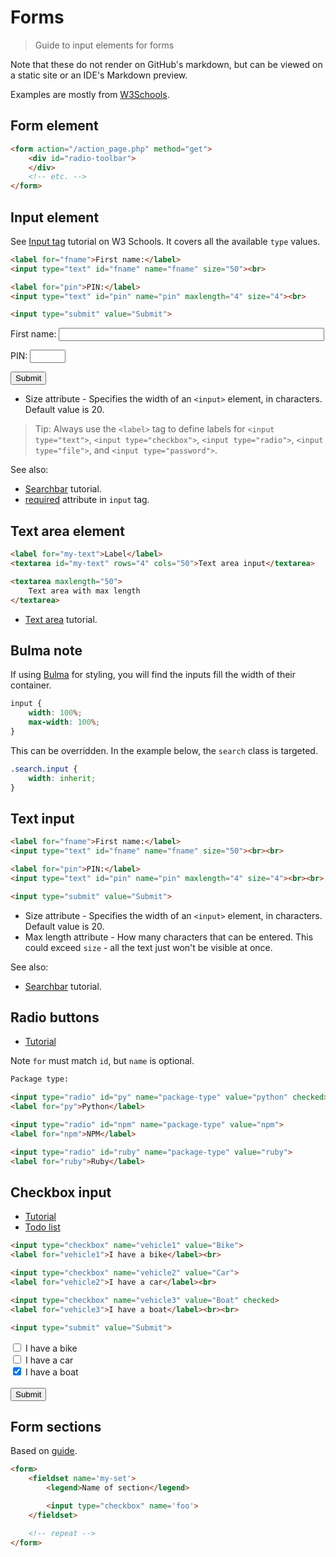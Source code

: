 # Forms
> Guide to input elements for forms

Note that these do not render on GitHub's markdown, but can be viewed on a static site or an IDE's Markdown preview.

Examples are mostly from [W3Schools](https://www.w3schools.com).


## Form element

```html
<form action="/action_page.php" method="get">
    <div id="radio-toolbar">
    </div>
    <!-- etc. -->
</form>
```


## Input element

See [Input tag](https://www.w3schools.com/tags/tag_input.asp) tutorial on W3 Schools. It covers all the available `type` values.

```html
<label for="fname">First name:</label>
<input type="text" id="fname" name="fname" size="50"><br>

<label for="pin">PIN:</label>
<input type="text" id="pin" name="pin" maxlength="4" size="4"><br>

<input type="submit" value="Submit">
```

<label for="fname">First name:</label>
<input type="text" id="fname" name="fname" size="50"><br>

<label for="pin">PIN:</label>
<input type="text" id="pin" name="pin" maxlength="4" size="4"><br>

<input type="submit" value="Submit">


- Size attribute - Specifies the width of an `<input>` element, in characters. Default value is 20.

> Tip: Always use the `<label>` tag to define labels for `<input type="text">`, `<input type="checkbox">`, `<input type="radio">`, `<input type="file">`, and `<input type="password">`.


See also:

- [Searchbar](https://www.w3schools.com/howto/howto_css_searchbar.asp) tutorial.
- [required](https://www.w3schools.com/tags/att_input_required.asp) attribute in `input` tag.


## Text area element

```html
<label for="my-text">Label</label>
<textarea id="my-text" rows="4" cols="50">Text area input</textarea>

<textarea maxlength="50">
    Text area with max length
</textarea>
```

- [Text area](https://www.w3schools.com/tags/tag_textarea.asp) tutorial.



## Bulma note

If using [Bulma](https://bulma.io) for styling, you will find the inputs fill the width of their container.

```css
input {
    width: 100%;
    max-width: 100%;
}
```

This can be overridden. In the example below, the `search` class is targeted.

```css
.search.input {
    width: inherit;
}
```


## Text input

```html
<label for="fname">First name:</label>
<input type="text" id="fname" name="fname" size="50"><br><br>

<label for="pin">PIN:</label>
<input type="text" id="pin" name="pin" maxlength="4" size="4"><br><br>

<input type="submit" value="Submit">
```

- Size attribute - Specifies the width of an `<input>` element, in characters. Default value is 20.
- Max length attribute - How many characters that can be entered. This could exceed `size` - all the text just won't be visible at once.

See also:

- [Searchbar](https://www.w3schools.com/howto/howto_css_searchbar.asp) tutorial.


## Radio buttons

- [Tutorial](https://www.w3schools.com/tags/att_input_type_radio.asp)

Note `for` must match `id`, but `name` is optional.

```html
Package type:

<input type="radio" id="py" name="package-type" value="python" checked>
<label for="py">Python</label>

<input type="radio" id="npm" name="package-type" value="npm">
<label for="npm">NPM</label>

<input type="radio" id="ruby" name="package-type" value="ruby">
<label for="ruby">Ruby</label>
```


## Checkbox input

- [Tutorial](https://www.w3schools.com/tags/att_input_type_checkbox.asp)
- [Todo list](https://www.w3schools.com/howto/howto_js_todolist.asp)

```html
<input type="checkbox" name="vehicle1" value="Bike">
<label for="vehicle1">I have a bike</label><br>

<input type="checkbox" name="vehicle2" value="Car">
<label for="vehicle2">I have a car</label><br>

<input type="checkbox" name="vehicle3" value="Boat" checked>
<label for="vehicle3">I have a boat</label><br><br>

<input type="submit" value="Submit">
```

<input type="checkbox" name="vehicle1" value="Bike">
<label for="vehicle1">I have a bike</label><br>

<input type="checkbox" name="vehicle2" value="Car">
<label for="vehicle2">I have a car</label><br>

<input type="checkbox" name="vehicle3" value="Boat" checked>
<label for="vehicle3">I have a boat</label><br><br>

<input type="submit" value="Submit">


## Form sections

Based on [guide](https://html.com/forms/).

```html
<form>
    <fieldset name='my-set'>
        <legend>Name of section</legend>

        <input type="checkbox" name='foo'>
    </fieldset>

    <!-- repeat -->
</form>
```
